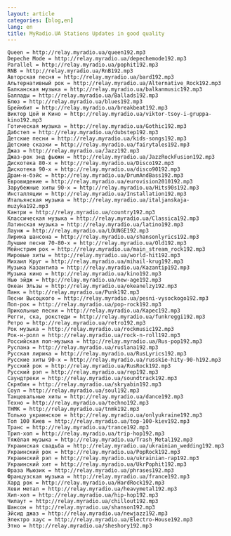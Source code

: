```yaml
---
layout: article
categories: [blog,en]
lang: en
title: MyRadio.UA Stations Updates in good quality
---
```

    Queen = http://relay.myradio.ua/queen192.mp3 
    Depeche Mode = http://relay.myradio.ua/depechemode192.mp3 
    Parallel = http://relay.myradio.ua/pophit192.mp3 
    RNB = http://relay.myradio.ua/RnB192.mp3 
    Авторская песня = http://relay.myradio.ua/bard192.mp3 
    Альтернативный рок = http://relay.myradio.ua/Alternative_Rock192.mp3 
    Балканская музыка = http://relay.myradio.ua/balkanmusic192.mp3 
    Баллады = http://relay.myradio.ua/Ballads192.mp3 
    Блюз = http://relay.myradio.ua/blues192.mp3 
    Брейкбит = http://relay.myradio.ua/breakbeat192.mp3 
    Виктор Цой и Кино = http://relay.myradio.ua/viktor-tsoy-i-gruppa-kino192.mp3 
    Готическая музыка = http://relay.myradio.ua/Gothic192.mp3 
    Дабстеп = http://relay.myradio.ua/dubstep192.mp3 
    Детские песни = http://relay.myradio.ua/kids-songs192.mp3 
    Детские сказки = http://relay.myradio.ua/fairytales192.mp3 
    Джаз = http://relay.myradio.ua/Jazz192.mp3 
    Джаз-рок энд фьюжн = http://relay.myradio.ua/JazzRockFusion192.mp3 
    Дискотека 80-х = http://relay.myradio.ua/Disco192.mp3 
    Дискотека 90-х = http://relay.myradio.ua/disco90192.mp3 
    Драм-н-бэйс = http://relay.myradio.ua/DrumAndBass192.mp3 
    Евровидение = http://relay.myradio.ua/eurovision2010192.mp3 
    Зарубежные хиты 90-х = http://relay.myradio.ua/Hits90s192.mp3 
    Инсталляции = http://relay.myradio.ua/Installation192.mp3 
    Итальянская музыка = http://relay.myradio.ua/italjanskaja-muzyka192.mp3 
    Кантри = http://relay.myradio.ua/country192.mp3 
    Классическая музыка = http://relay.myradio.ua/Classica192.mp3 
    Латинская музыка = http://relay.myradio.ua/latino192.mp3 
    Лаунж = http://relay.myradio.ua/LOUNGE192.mp3 
    Лирика шансона = http://relay.myradio.ua/shansonlyrics192.mp3 
    Лучшие песни 70-80-х = http://relay.myradio.ua/Old192.mp3 
    Мейнстрим рок = http://relay.myradio.ua/main_stream_rock192.mp3 
    Мировые хиты = http://relay.myradio.ua/world-hit192.mp3 
    Михаил Круг = http://relay.myradio.ua/mihail-krug192.mp3 
    Музыка Казантипа = http://relay.myradio.ua/Kazantip192.mp3 
    Музыка кино = http://relay.myradio.ua/kino192.mp3 
    Нью эйдж = http://relay.myradio.ua/new-age192.mp3 
    Океан Эльзы = http://relay.myradio.ua/okeanelzy192.mp3 
    Панк = http://relay.myradio.ua/Punk192.mp3 
    Песни Высоцкого = http://relay.myradio.ua/pesni-vysockogo192.mp3 
    Поп-рок = http://relay.myradio.ua/pop-rock192.mp3 
    Прикольные песни = http://relay.myradio.ua/Kapec192.mp3 
    Регги, ска, рокстеди = http://relay.myradio.ua/funkreggi192.mp3 
    Ретро = http://relay.myradio.ua/retro192.mp3 
    Рок музыка = http://relay.myradio.ua/rockmusic192.mp3 
    Рок-н-ролл = http://relay.myradio.ua/rock-n-roll192.mp3 
    Российская поп-музыка = http://relay.myradio.ua/Rus-pop192.mp3 
    Руслана = http://relay.myradio.ua/ruslana192.mp3 
    Русская лирика = http://relay.myradio.ua/RusLyrics192.mp3 
    Русские хиты 90-х = http://relay.myradio.ua/russkie-hity-90-h192.mp3 
    Русский рок = http://relay.myradio.ua/RusRock192.mp3 
    Русский рэп = http://relay.myradio.ua/rep192.mp3 
    Саундтреки = http://relay.myradio.ua/soundtrack192.mp3 
    Скрябин = http://relay.myradio.ua/skryabin192.mp3 
    Соул = http://relay.myradio.ua/soul192.mp3 
    Танцевальные хиты = http://relay.myradio.ua/dance192.mp3 
    Техно = http://relay.myradio.ua/techno192.mp3 
    ТНМК = http://relay.myradio.ua/tnmk192.mp3 
    Только украинское = http://relay.myradio.ua/onlyukraine192.mp3 
    Топ 100 Киев = http://relay.myradio.ua/top-100-kiev192.mp3 
    Транс = http://relay.myradio.ua/trance192.mp3 
    Трип-хоп = http://relay.myradio.ua/trip-hop192.mp3 
    Тяжёлая музыка = http://relay.myradio.ua/Trash_Metal192.mp3 
    Украинская свадьба = http://relay.myradio.ua/ukrainian_wedding192.mp3 
    Украинский рок = http://relay.myradio.ua/PopRock192.mp3 
    Украинский рэп = http://relay.myradio.ua/ukrainian-rap192.mp3 
    Украинский хит = http://relay.myradio.ua/UkrPophit192.mp3 
    Фраза Мьюзик = http://relay.myradio.ua/phrases192.mp3 
    Французская музыка = http://relay.myradio.ua/france192.mp3 
    Хард рок = http://relay.myradio.ua/HardRock192.mp3 
    Хеви метал = http://relay.myradio.ua/heavymetal192.mp3 
    Хип-хоп = http://relay.myradio.ua/hip-hop192.mp3 
    Чилаут = http://relay.myradio.ua/chillout192.mp3 
    Шансон = http://relay.myradio.ua/shanson192.mp3 
    Эйсид джаз = http://relay.myradio.ua/newjazz192.mp3 
    Электро хаус = http://relay.myradio.ua/Electro-House192.mp3 
    Этно = http://relay.myradio.ua/sheshory192.mp3 